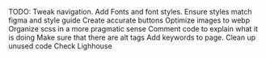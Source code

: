 TODO: 
Tweak navigation.
Add Fonts and font styles.
Ensure styles match figma and style guide
Create accurate buttons
Optimize images to webp 
Organize scss in a more pragmatic sense
Comment code to explain what it is doing
Make sure that there are alt tags
Add keywords to page. 
Clean up unused code
Check Lighhouse

